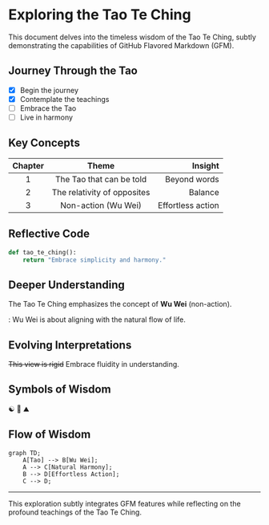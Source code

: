 # Exploring the Tao Te Ching

This document delves into the timeless wisdom of the Tao Te Ching, subtly demonstrating the capabilities of GitHub Flavored Markdown (GFM).

## Journey Through the Tao

- [x] Begin the journey
- [x] Contemplate the teachings
- [ ] Embrace the Tao
- [ ] Live in harmony

## Key Concepts

| Chapter | Theme                        | Insight             |
|:-------:|:----------------------------:|--------------------:|
| 1       | The Tao that can be told     | Beyond words        |
| 2       | The relativity of opposites  | Balance             |
| 3       | Non-action (Wu Wei)          | Effortless action   |

## Reflective Code

```python
def tao_te_ching():
    return "Embrace simplicity and harmony."
```

## Deeper Understanding

The Tao Te Ching emphasizes the concept of **Wu Wei** (non-action).

: Wu Wei is about aligning with the natural flow of life.

## Evolving Interpretations

~~This view is rigid~~ Embrace fluidity in understanding.

## Symbols of Wisdom

:yin_yang: :leaves: :mountain:

## Flow of Wisdom

```mermaid
graph TD;
    A[Tao] --> B[Wu Wei];
    A --> C[Natural Harmony];
    B --> D[Effortless Action];
    C --> D;
```

---

This exploration subtly integrates GFM features while reflecting on the profound teachings of the Tao Te Ching.
